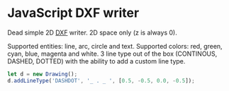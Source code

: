 # JavaScript DXF writer

Dead simple 2D [DXF](https://en.wikipedia.org/wiki/AutoCAD_DXF) writer. 
2D space only (z is always 0).

Supported entities: line, arc, circle and text.
Supported colors: red, green, cyan, blue, magenta and white.
3 line type out of the box (CONTINOUS, DASHED, DOTTED) with the ability to add a custom line type.

```javascript
let d = new Drawing();
d.addLineType('DASHDOT', '_ . _ ', [0.5, -0.5, 0.0, -0.5]);
```
